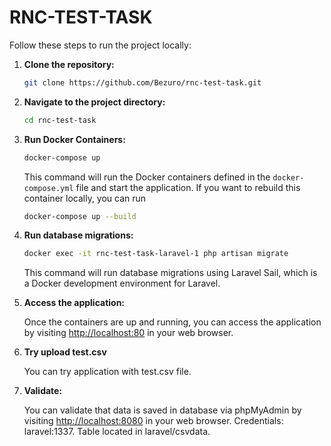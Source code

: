 # RNC-TEST-TASK

Follow these steps to run the project locally:

1. **Clone the repository:**

    ```bash
    git clone https://github.com/Bezuro/rnc-test-task.git
    ```

2. **Navigate to the project directory:**

    ```bash
    cd rnc-test-task
    ```

3. **Run Docker Containers:**

    ```bash
    docker-compose up 
    ```

    This command will run the Docker containers defined in the `docker-compose.yml` file and start the application. If you want to rebuild this container locally, you can run

    ```bash
    docker-compose up --build
    ```

4. **Run database migrations:**

    ```bash
    docker exec -it rnc-test-task-laravel-1 php artisan migrate
    ```

    This command will run database migrations using Laravel Sail, which is a Docker development environment for Laravel.

5. **Access the application:**

    Once the containers are up and running, you can access the application by visiting [http://localhost:80](http://localhost:80) in your web browser.

6. **Try upload test.csv**

    You can try application with test.csv file.

7. **Validate:**

    You can validate that data is saved in database via phpMyAdmin by visiting [http://localhost:8080](http://localhost:8080) in your web browser. Credentials: laravel:1337. Table located in laravel/csvdata.

